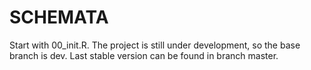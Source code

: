 # SCHEMATA

Start with 00_init.R. The project is still under development, so the base branch is dev. Last stable version can be found in branch master.

